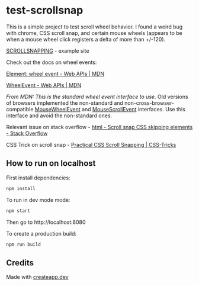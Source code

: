 # test-scrollsnap

This is a simple project to test scroll wheel behavior. I found a weird bug with chrome, CSS scroll snap, and certain mouse wheels (appears to be when a mouse wheel click registers a delta of more than +/-120).

[SCROLLSNAPPING](https://scrollsnap-testing.netlify.app/) - example site

Check out the docs on wheel events:

[Element: wheel event - Web APIs | MDN](https://developer.mozilla.org/en-US/docs/Web/API/Element/wheel_event)

[WheelEvent - Web APIs | MDN](https://developer.mozilla.org/en-US/docs/Web/API/WheelEvent)

_From MDN:_ _This is the standard wheel event interface to use._ Old versions of browsers implemented the non-standard and non-cross-browser-compatible [MouseWheelEvent](https://developer.mozilla.org/en-US/docs/Web/API/MouseWheelEvent) and [MouseScrollEvent](https://developer.mozilla.org/en-US/docs/Web/API/MouseScrollEvent) interfaces. Use this interface and avoid the non-standard ones.

Relevant issue on stack overflow - [html - Scroll snap CSS skipping elements - Stack Overflow](https://stackoverflow.com/questions/61726927/scroll-snap-css-skipping-elements)

CSS Trick on scroll snap - [Practical CSS Scroll Snapping | CSS-Tricks](https://css-tricks.com/practical-css-scroll-snapping/)

## How to run on localhost

First install dependencies:

```sh
npm install
```

To run in dev mode mode:

```sh
npm start
```

Then go to http://localhost:8080

To create a production build:

```sh
npm run build
```

## Credits

Made with [createapp.dev](https://createapp.dev/)
